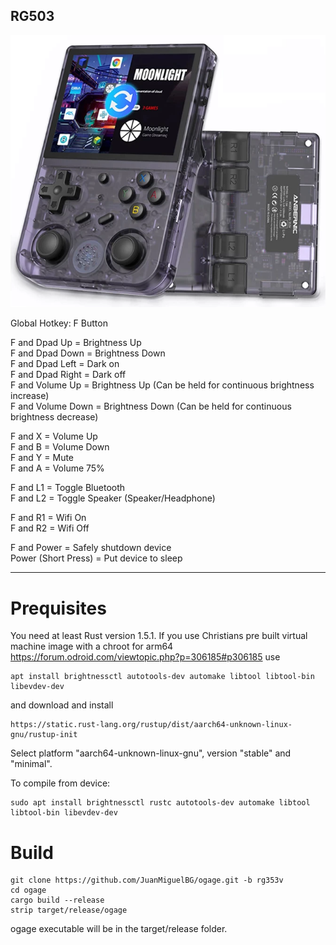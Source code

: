 ## RG503
![](./rg353v.png)

Global Hotkey: F Button

F and Dpad Up = Brightness Up  
F and Dpad Down = Brightness Down  
F and Dpad Left = Dark on  
F and Dpad Right = Dark off  
F and Volume Up = Brightness Up (Can be held for continuous brightness increase)  
F and Volume Down = Brightness Down (Can be held for continuous brightness decrease)  

F and X = Volume Up  
F and B = Volume Down  
F and Y = Mute  
F and A = Volume 75%  

F and L1 = Toggle Bluetooth  
F and L2 = Toggle Speaker (Speaker/Headphone)  

F and R1 = Wifi On  
F and R2 = Wifi Off  

F and Power = Safely shutdown device  
Power (Short Press) = Put device to sleep  

-----


Prequisites
===========
You need at least Rust version 1.5.1. If you use Christians pre built virtual machine image with a chroot for arm64 https://forum.odroid.com/viewtopic.php?p=306185#p306185 use

```
apt install brightnessctl autotools-dev automake libtool libtool-bin libevdev-dev
```

and download and install

```
https://static.rust-lang.org/rustup/dist/aarch64-unknown-linux-gnu/rustup-init
```

Select platform "aarch64-unknown-linux-gnu", version "stable" and "minimal".


To compile from device:

```
sudo apt install brightnessctl rustc autotools-dev automake libtool libtool-bin libevdev-dev
```

Build
=====
```
git clone https://github.com/JuanMiguelBG/ogage.git -b rg353v
cd ogage
cargo build --release
strip target/release/ogage
```

ogage executable will be in the target/release folder.
